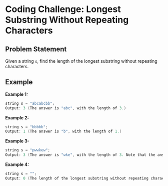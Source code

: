 # Coding Challenge: Longest Substring Without Repeating Characters

## Problem Statement

Given a string `s`, find the length of the longest substring without repeating characters.

## Example

**Example 1:**

```cpp
string s = "abcabcbb";
Output: 3 (The answer is "abc", with the length of 3.)
```

**Example 2:**

```cpp
string s = "bbbbb";
Output: 1 (The answer is "b", with the length of 1.)
```

**Example 3:**

```cpp
string s = "pwwkew";
Output: 3 (The answer is "wke", with the length of 3. Note that the answer must be a substring, "pwke" is a subsequence and not a substring.)
```

**Example 4:**

```cpp
string s = "";
Output: 0 (The length of the longest substring without repeating characters is 0.)
```